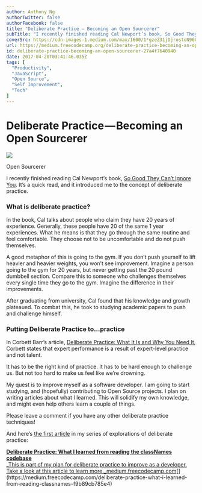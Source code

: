 ```yaml
---
author: Anthony Ng
authorTwitter: false
authorFacebook: false
title: "Deliberate Practice — Becoming an Open Sourcerer"
subTitle: "I recently finished reading Cal Newport’s book, So Good They Can’t Ignore You. It’s a quick read, and it introduced me to the concept of ..."
coverSrc: https://cdn-images-1.medium.com/max/1600/1*gzeZ31jDjrostoN96C2qQg.jpeg
url: https://medium.freecodecamp.org/deliberate-practice-becoming-an-open-sourcerer-27a4f7640940
id: deliberate-practice-becoming-an-open-sourcerer-27a4f7640940
date: 2017-04-20T03:41:46.035Z
tags: [
  "Productivity",
  "JavaScript",
  "Open Source",
  "Self Improvement",
  "Tech"
]
---
```

# Deliberate Practice — Becoming an Open Sourcerer



![](https://cdn-images-1.medium.com/max/1600/1*gzeZ31jDjrostoN96C2qQg.jpeg)

Open Sourcerer



I recently finished reading Cal Newport’s book, [So Good They Can’t Ignore You](https://www.amazon.com/Good-They-Cant-Ignore-You/dp/1455509124). It’s a quick read, and it introduced me to the concept of deliberate practice.

### What is deliberate practice?

In the book, Cal talks about people who claim they have 20 years of experience. Generally, these people have 20 of the same 1 year experiences. What he means is that they go through the same routine and feel comfortable. They choose not to be uncomfortable and do not push themselves.

A good metaphor of this is going to the gym. If you don’t push yourself to lift heavier and heavier weights, you won’t see improvement. Imagine a person going to the gym for 20 years, but never getting past the 20 pound dumbbell section. Compare this to someone who challenges themselves every single time they go to the gym. Imagine the difference in their improvements.

After graduating from university, Cal found that his knowledge and growth plateaued. To combat this, he took to studying academic papers to push and challenge himself.

### Putting Deliberate Practice to…practice

In Corbett Barr’s article, [Deliberate Practice: What It Is and Why You Need It](http://expertenough.com/1423/deliberate-practice), Corbett states that expert performance is a result of expert-level practice and not talent.

It has to be the right kind of practice. It has to be hard enough to challenge us. But not too hard to make us feel like we’re drowning.

My quest is to improve myself as a software developer. I am going to start studying, and (hopefully) contributing to Open Source projects. I plan on writing articles about what I learned. This will solidify my own knowledge, and might even help others learn a couple of things.

Please leave a comment if you have any other deliberate practice techniques!

And here’s [the first article](https://medium.freecodecamp.com/deliberate-practice-what-i-learned-from-reading-classnames-f9b89cb785e4) in my series of explorations of deliberate practice:

[**Deliberate Practice: What I learned from reading the classNames codebase**  
_This is part of my plan for deliberate practice to improve as a developer. Take a look at this article to learn more._medium.freecodecamp.com](https://medium.freecodecamp.com/deliberate-practice-what-i-learned-from-reading-classnames-f9b89cb785e4 "https://medium.freecodecamp.com/deliberate-practice-what-i-learned-from-reading-classnames-f9b89cb785e4")[](https://medium.freecodecamp.com/deliberate-practice-what-i-learned-from-reading-classnames-f9b89cb785e4)








